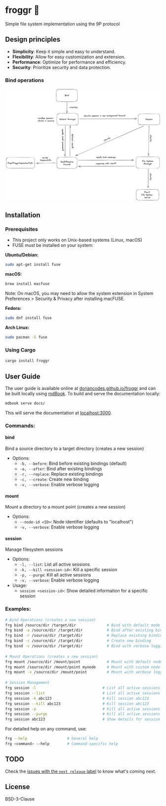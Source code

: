 # froggr 🐸

Simple file system implementation using the 9P protocol

## Design principles

- **Simplicity**: Keep it simple and easy to understand.
- **Flexibility**: Allow for easy customization and extension.
- **Performance**: Optimize for performance and efficiency.
- **Security**: Prioritize security and data protection.

### Bind operations

![bind](docs/src/media/bind-process.png)

## Installation

### Prerequisites

- This project only works on Unix-based systems (Linux, macOS)
- FUSE must be installed on your system:

**Ubuntu/Debian:**
```bash
sudo apt-get install fuse
```

**macOS:**
```bash
brew install macfuse
```
Note: On macOS, you may need to allow the system extension in System Preferences > Security & Privacy after installing macFUSE.

**Fedora:**
```bash
sudo dnf install fuse
```

**Arch Linux:**
```bash
sudo pacman -S fuse
```

### Using Cargo

```bash
cargo install froggr
```

## User Guide

The user guide is available online at [doriancodes.github.io/froggr](https://doriancodes.github.io/froggr/) and can be built locally using [mdBook](https://rust-lang.github.io/mdBook/). To build and serve the documentation locally:

```bash
mdbook serve docs/
```

This will serve the documentation at [localhost:3000](http://localhost:3000).

### Commands:

#### bind
Bind a source directory to a target directory (creates a new session)
- Options:
  - `-b, --before`: Bind before existing bindings (default)
  - `-a, --after`: Bind after existing bindings
  - `-r, --replace`: Replace existing bindings
  - `-c, --create`: Create new binding
  - `-v, --verbose`: Enable verbose logging

#### mount
Mount a directory to a mount point (creates a new session)
- Options:
  - `--node-id <ID>`: Node identifier (defaults to "localhost")
  - `-v, --verbose`: Enable verbose logging

#### session
Manage filesystem sessions
- Options:
  - `-l, --list`: List all active sessions
  - `-k, --kill <session-id>`: Kill a specific session
  - `-p, --purge`: Kill all active sessions
  - `-v, --verbose`: Enable verbose logging
- Usage:
  - `session <session-id>`: Show detailed information for a specific session

### Examples:

```bash
# Bind Operations (creates a new session)
frg bind /source/dir /target/dir              # Bind with default mode (before)
frg bind -a /source/dir /target/dir           # Bind after existing bindings
frg bind -r /source/dir /target/dir           # Replace existing bindings
frg bind -c /source/dir /target/dir           # Create new binding
frg bind -v /source/dir /target/dir           # Bind with verbose logging

# Mount Operations (creates a new session)
frg mount /source/dir /mount/point            # Mount with default node-id
frg mount /source/dir /mount/point mynode     # Mount with custom node-id
frg mount -v /source/dir /mount/point         # Mount with verbose logging

# Session Management
frg session -l                              # List all active sessions
frg session --list                          # List all active sessions
frg session -k abc123                       # Kill session abc123
frg session --kill abc123                   # Kill session abc123
frg session -p                              # Kill all active sessions
frg session --purge                         # Kill all active sessions
frg session abc123                          # Show details for session abc123
```

For detailed help on any command, use:
```bash
frg --help                  # General help
frg <command> --help        # Command-specific help
```

## TODO

Check the [issues with the `next release` label](https://github.com/doriancodes/froggr/issues?q=is%3Aissue+is%3Aopen+label%3A%22next+release%22) to know what's coming next.

## License

BSD-3-Clause

